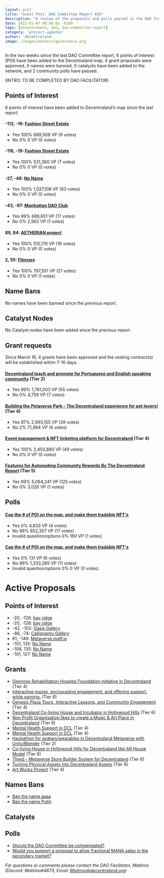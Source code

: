 ```yaml
---
layout: post
title: "Guest Post: DAO Committee Report #20"
description: "A review of the proposals and polls passed in the DAO from March 16 through March 31".
date: 2022-01-07 00:00:01 -0300
tags: [announcement, dao, dao-committee-report]
category: 'project-updates'
author: 'decentraland'
image: /images/banners/governance.png
---
```


In the two weeks since the last DAO Committee report, 6 points of interest (POI) have been added to the Decentraland map, 4 grant proposals were approved, 0 names were banned, 0 catalysts have been added to the network, and 2 community polls have passed.

(INTRO: TO BE COMPLETED BY DAO FACILITATOR)


## Points of Interest
6 points of interest have been added to Decentraland’s map since the last report.


#### -113, -19: [Fashion Street Estate](https://governance.decentraland.org/proposal/?id=0dc4d0e0-ab92-11ec-87a7-6d2a41508231)

* Yes 100% 689,508 VP (9 votes)
* No 0% 0 VP (0 votes)


#### -116, -19: [Fashion Street Estate](https://governance.decentraland.org/proposal/?id=ebe96fa0-ab8f-11ec-87a7-6d2a41508231)

* Yes 100% 531,360 VP (7 votes)
* No 0% 0 VP (0 votes)


#### -27, -46: [No Name](https://governance.decentraland.org/proposal/?id=e6938a30-a794-11ec-87a7-6d2a41508231)

* Yes 100% 1,027,108 VP (93 votes)
* No 0% 0 VP (0 votes)


#### -43, -97: [Manhattan DAO Club](https://governance.decentraland.org/proposal/?id=25c6d910-a578-11ec-831d-95af4f79cd2a)

* Yes 99% 686,651 VP (17 votes)
* No 0% 2,562 VP (1 votes)


#### 89, 84: [AETHERIAN project](https://governance.decentraland.org/proposal/?id=51bb77b0-a334-11ec-831d-95af4f79cd2a)

* Yes 100% 515,176 VP (19 votes)
* No 0% 0 VP (0 votes)


#### 2, 55: [Filmrare](https://governance.decentraland.org/proposal/?id=ec57fc10-a11f-11ec-831d-95af4f79cd2a)

* Yes 100% 797,551 VP (21 votes)
* No 0% 0 VP (1 votes)


## Name Bans

No names have been banned since the previous report.

## Catalyst Nodes
No Catalyst nodes have been added since the previous report.


## Grant requests
Since March 16, 4 grants have been approved and the vesting contract(s) will be established within 7-10 days.


#### [Decentraland teach and promote for Portuguese and English speaking community](https://governance.decentraland.org/proposal/?id=3bd44390-ab9b-11ec-87a7-6d2a41508231) (Tier 2)

* Yes 99% 1,781,003 VP (55 votes)
* No 0% 4,759 VP (7 votes)


#### [Building the Petaverse Park - The Decentraland experience for pet lovers!](https://governance.decentraland.org/proposal/?id=8711b2b0-a46c-11ec-831d-95af4f79cd2a) (Tier 4)

* Yes 97% 2,993,155 VP (39 votes)
* No 2% 71,964 VP (6 votes)


#### [Event management &amp; NFT ticketing platform for Decentraland](https://governance.decentraland.org/proposal/?id=83634560-a3d7-11ec-831d-95af4f79cd2a) (Tier 4)

* Yes 100% 2,450,880 VP (49 votes)
* No 0% 0 VP (0 votes)


#### [Features for Automating Community Rewards By The Decentraland Report](https://governance.decentraland.org/proposal/?id=71499ee0-99c5-11ec-831d-95af4f79cd2a) (Tier 5)

* Yes 99% 5,064,241 VP (125 votes)
* No 0% 3,026 VP (1 votes)


## Polls

#### [Cap the # of POI on the map, and make them tradable NFT&#39;s](https://governance.decentraland.org/proposal/?id=f0c750e0-ac53-11ec-87a7-6d2a41508231)

* Yes 0% 4,633 VP (4 votes)
* No 99% 652,357 VP (17 votes)
* Invalid question/options 0% 160 VP (1 votes)


#### [Cap the # of POI on the map, and make them tradable NFT&#39;s](https://governance.decentraland.org/proposal/?id=7e5c7ab0-abab-11ec-87a7-6d2a41508231)

* Yes 0% 131 VP (6 votes)
* No 99% 1,333,385 VP (11 votes)
* Invalid question/options 0% 0 VP (0 votes)



# Active Proposals

## Points of Interest

* -20, -126: [bay ridge](https://governance.decentraland.org/proposal/?id=454e71b0-ba33-11ec-8561-b591bf2cf0d0)
* -20, -126: [bay ridge](https://governance.decentraland.org/proposal/?id=2d15bc80-b9d3-11ec-903a-6546e8793cef)
* -42, -102: [Oasis Gallery](https://governance.decentraland.org/proposal/?id=568db9a0-b9c4-11ec-903a-6546e8793cef)
* -86, -74: [Calligraphy Gallery ](https://governance.decentraland.org/proposal/?id=38c29400-b9c3-11ec-903a-6546e8793cef)
* 61, -149: [Metaverse.maff.io](https://governance.decentraland.org/proposal/?id=67b4ab20-b682-11ec-903a-6546e8793cef)
* -101, 135: [No Name](https://governance.decentraland.org/proposal/?id=d2e5d540-b533-11ec-980f-b711610def4a)
* -108, 135: [No Name](https://governance.decentraland.org/proposal/?id=d516bf00-b533-11ec-980f-b711610def4a)
* -101, 127: [No Name](https://governance.decentraland.org/proposal/?id=98b68220-b533-11ec-980f-b711610def4a)

## Grants

* [Glenrose Rehabilitation Hospital Foundation initiative in Decentraland](https://governance.decentraland.org/proposal/?id=2e207620-ba1d-11ec-8561-b591bf2cf0d0) (Tier 4)
* [Interactive mazes, encouraging engagement, and offering support, while earning.](https://governance.decentraland.org/proposal/?id=54d70e80-b9fc-11ec-8561-b591bf2cf0d0) (Tier 6)
* [Genesis Plaza Tours, Interactive Lessons, and Community Engagement](https://governance.decentraland.org/proposal/?id=566b58d0-b9a9-11ec-903a-6546e8793cef) (Tier 4)
* [Decentraland Co-living House and Incubator in Hollywood Hills](https://governance.decentraland.org/proposal/?id=586ef8d0-b92c-11ec-903a-6546e8793cef) (Tier 6)
* [Non Profit Organisation likes to create a Music &amp; Art Place in Decentraland](https://governance.decentraland.org/proposal/?id=ab50a400-b886-11ec-903a-6546e8793cef) (Tier 6)
* [Mental Health Support in DCL](https://governance.decentraland.org/proposal/?id=af9ca2d0-b808-11ec-903a-6546e8793cef) (Tier 4)
* [Mental Health Support in DCL](https://governance.decentraland.org/proposal/?id=2e70b430-b808-11ec-903a-6546e8793cef) (Tier 4)
* [Hackathon for avatars/wearables in Decentraland Metaverse with Unity/Blender](https://governance.decentraland.org/proposal/?id=c8227a80-b5df-11ec-bdef-bfbc9f87a33b) (Tier 2)
* [Co-living House in Hollywood Hills for Decentraland like AR House Model](https://governance.decentraland.org/proposal/?id=1a27e450-b5db-11ec-bdef-bfbc9f87a33b) (Tier 6)
* [Thred - Metaverse Store Builder System for Decentraland](https://governance.decentraland.org/proposal/?id=c515c520-af9c-11ec-87a7-6d2a41508231) (Tier 6)
* [Turning Physical Assets into Decentraland Assets](https://governance.decentraland.org/proposal/?id=2bd06780-af9c-11ec-87a7-6d2a41508231) (Tier 6)
* [Art Wurkz Project](https://governance.decentraland.org/proposal/?id=ec2901d0-af8e-11ec-87a7-6d2a41508231) (Tier 4)

## Names Bans

* [Ban the name aaaa](https://governance.decentraland.org/proposal/?id=0be9b3d0-ba2e-11ec-8561-b591bf2cf0d0)
* [Ban the name Putin](https://governance.decentraland.org/proposal/?id=6d23c110-b810-11ec-903a-6546e8793cef)

## Catalysts


## Polls

* [Should the DAO Committee be compensated?](https://governance.decentraland.org/proposal/?id=3c9e7730-b9da-11ec-903a-6546e8793cef)
* [Would you support a proposal to allow fractional MANA sales in the secondary market?](https://governance.decentraland.org/proposal/?id=e5662680-b997-11ec-903a-6546e8793cef)


*For questions or comments please contact the DAO Facilitator, Matimio (Discord: Matimio#4673; Email: [Matimio@decentraland.org](mailto:Matimio@decentraland.org))*